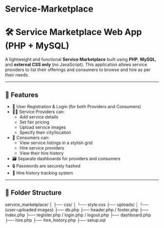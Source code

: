 # Service-Marketplace
# 🛠️ Service Marketplace Web App (PHP + MySQL)

A lightweight and functional **Service Marketplace** built using **PHP**, **MySQL**, and **external CSS only** (no JavaScript). This application allows service providers to list their offerings and consumers to browse and hire as per their needs.

---

## 📌 Features

- 🔐 User Registration & Login (for both Providers and Consumers)
- 👨‍🔧 Service Providers can:
  - Add service details
  - Set fair pricing
  - Upload service images
  - Specify their city/location
- 👥 Consumers can:
  - View service listings in a stylish grid
  - Hire service providers
  - View their hire history
- 🗃️ Separate dashboards for providers and consumers
- 🔒 Passwords are securely hashed
- 🧾 Hire history tracking system

---

## 📁 Folder Structure

service_marketplace/
│
├── css/
│   └── style.css
├── uploads/
│   └── (user-uploaded images)
├── db.php
├── header.php / footer.php
├── index.php
├── register.php / login.php / logout.php
├── dashboard.php
├── hire.php
├── hire_history.php
├── setup.sql
